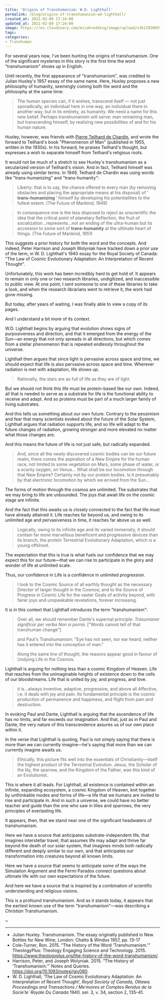 ```yaml
---
title: 'Origins of Transhumanism: W.D. Lighthall' 
permalink: /blog/origins-of-transhumanism-wd-lighthall/
created_at: 2021-02-09 17:24:00
updated_at: 2021-02-09 17:24:00
image: https://res.cloudinary.com/micahredding/image/upload/v1612920859/48792411147_bd2a8265d2_k_u85pbu.jpg
tags:
categories:
- Transhuman
---
```



For several years now, I've been hunting the origins of transhumanism. One of the significant mysteries in this story is the first time the word "transhumanism" shows up in English.

Until recently, the first appearance of "transhumanism", was credited to Julian Huxley's 1957 essay of the same name. Here, Huxley proposes a new philosophy of humanity, seemingly coining both the word and the philosophy at the same time:

> The human species can, if it wishes, transcend itself — not just sporadically, an individual here in one way, an individual there in another way, but in its entirety, as humanity. We need a name for this new belief. Perhaps transhumanism will serve: man remaining man, but transcending himself, by realizing new possibilities of and for his human nature.

Huxley, however, was friends with [Pierre Teilhard de Chardin](https://www.vice.com/en/article/nz7z7q/the-priest-who-believed-in-god-and-the-singularity-pierre-teilhard-de-chardin), and wrote the forward to Teilhard's book "Phenomenon of Man" (published in 1955, written in the 1930s). In his forward, he praises Teilhard's thought, but expresses a wish to separate himself from Teilhard's religious roots. 

It would not be much of a stretch to see Huxley's transhumanism as a secularized version of Teilhard's vision. And in fact, Teilhard himself was already using similar terms. In 1949, Teilhard de Chardin was using words like "trans-humanizing" and "trans-humanity":

> Liberty: that is to say, the chance offered to every man (by removing obstacles and placing the appropriate means at his disposal) of ‘ **trans-humanizing** ’ himself by developing his potentialities to the fullest extent. (The Future of Mankind, 1949)

> In consequence one is the less disposed to reject as unscientific the idea that the critical point of planetary Reflection, the fruit of socialization...represents...not an ending of the ultra-human but its accession to some sort of **trans-humanity** at the ultimate heart of things. (The Future of Mankind, 1951)

This suggests a prior history for both the word and the concepts. And indeed, Peter Harrison and Joseph Wolyniak have tracked down a prior use of the term, in W. D. Lighthall's 1940 essay for the Royal Society of Canada: "The Law of Cosmic Evolutionary Adaptation: An Interpretation of Recent Thought". 

Unfortunately, this work has been incredibly hard to get hold of. It appears to remain in only one or two research libraries, undigitized, and inaccessible to public view. At one point, I sent someone to one of these libraries to take a look, and when the research librarians went to retrieve it, the work had gone missing.

But today, after years of waiting, I was finally able to view a copy of its pages.

And I understand a bit more of its context.

W.D. Lighthall begins by arguing that evolution shows signs of purposiveness and direction, and that it emerged from the energy of the Sun—an energy that not only spreads in all directions, but which comes from a stellar phenomenon that is repeated endlessly throughout the universe.

Lighthall then argues that since light is pervasive across space and time, we should expect that life is also pervasive across space and time. Wherever radiation is met with adaptation, life shows up.

> Rationally, the stars are as full of life as they are of light.

But we should not think this life must be protein-based like our own. Indeed, all that is needed to serve as a substrate for life is the functional ability to receive and adapt. And so proteins must be part of a much larger family of living substrates.

And this tells us something about our own future. Contrary to the pessimism and fear that many scientists evoked about the future of the Solar System, Lighthall argues that radiation supports life, and so life will adapt to the future changes of radiation, growing stronger and more elevated no matter what those changes are.

And this means the future of life is not just safe, but radically expanded.

> And, since all the newly discovered cosmic bodies can be our future realm, there comes the aspiration of a New Empire for the human race, not limited to some vegetation on Mars, some phase of water, or a scanty oxygen, on Venus...
> What shall be our locomotion through that New Empire? Certainly not by our protein bodies. Is it presumably by that electronic locomotion by which we arrived from the Sun...

The forms of motion through the cosmos are unlimited. The substrates that we may bring to life are unbounded. The joys that await life on the cosmic stage are infinite. 

And the fact that this awaits us is closely connected to the fact that life must have already attained it. Life reaches far beyond us, and owing to its unlimited age and pervasiveness in time, it reaches far above us as well.

> Logically, owing to its infinite age and its varied immensity, it should contain far more marvellous beneficent and progressive devices than its branch, the protein Terrestrial Evolutionary Adaptation, which is a young offshoot.

The expectation that this is true is what fuels our confidence that we may expect this for our future—that we can rise to participate in the glory and wonder of life at unlimited scale.

Thus, our confidence in Life is a confidence in unlimited progression.

> I look to the Cosmic Source of all earthly thought as the necessary Director of larger thought in the Cosmos; and to the Source of Progress in Cosmic Life for the vaster Goals of activity beyond, with fairer joys and unspeakable revelations, forever increasing.

It is in this context that Lighthall introduces the term "transhumanism":

> Over all, we should remember Dante's supernal principle: 
> *Trasumanar significar per verba Non si porria.* 
> ["Words cannot tell of that transhuman change"]
> 
> and Paul's Transhumanism: "Eye has not seen, nor ear heard, neither has it entered into the conception of man."
> 
> Along the same line of thought, the reasons appear good in favour of Undying Life in the Cosmos. 

Lighthall is arguing for nothing less than a cosmic Kingdom of Heaven. Life that reaches from the unimaginable heights of existence down to the cells of our bloodstreams. Life that is united by joy, and progress, and love.

> it is...always inventive, adaptive, progressive, and above all Affective, i.e. it deals with joy and pain. Its fundamental principle is the cosmic production of permanence and happiness, and flight from pain and destruction.

In evoking Paul and Dante, Lighthall is arguing that the ascendence of life has no limits, and far exceeds our imagination. And that, just as in Paul and Dante, the very nature of this transcendence assures us of our own place within it. 

In the verse that Lighthall is quoting, Paul is not simply saying that there is more than we can currently imagine—he's saying that more than we can currently imagine awaits *us*.

> Ethically, this picture fits well into the essentials of Christianity—itself the highest product of the Terrestrial Evolution. Jesus, the Scholar of the lily, the sparrow, and the Kingdom of the Father, was this kind of an Evolutionist.

This is where it all leads. For Lighthall, all existence is contained within an infinite, expanding ecosystem, a cosmic Kingdom of Heaven, knit together by unthinkable modes and forms of life—a life that we humans are invited to rise and participate in. And in such a universe, we could have no better teacher and guide than the one who saw in lilies and sparrows, the very principles of everlasting life.

It appears, then, that we stand near one of the significant headwaters of transhumanism. 

Here we have a source that anticipates substrate-independent life, that imagines interstellar travel, that assumes life may adapt and thrive far beyond the death of our solar system, that imagines minds both radically different and deeply similar to our own, and that anticipates our transformation into creatures beyond all known limits. 

Here we have a source that seems to anticipate some of the ways the Simulation Argument and the Fermi Paradox connect questions about ultimate life with our own expectations of the future. 

And here we have a source that is inspired by a combination of scientific understanding and religious visions. 

This is a profound transhumanism. And as it stands today, it appears that the earliest known use of the term "transhumanism"—was describing a *Christian* Transhumanism.

~

---

- Julian Huxley. Transhumanism. The essay originally published in New Bottles for New Wine, London: Chatto & Windus 1957, pp. 13-17
- Cole-Turner, Ron. 2015. “The History of the Word ‘Transhumanism.’” TheologyPlus: Theology Engaging Science and Technology. 2015. https://www.theologyplus.org/the-history-of-the-word-transhumanism/.
- Harrison, Peter, and Joseph Wolyniak. 2015. “The History of ‘Transhumanism.’” Notes and Queries. https://doi.org/10.1093/notesj/gjv080.
- W. D. Lighthall, ‘The Law of Cosmic Evolutionary Adaptation: An Interpretation of Recent Thought’, *Royal Society of Canada, Ottawa. Proceedings and Transactions / Me´moires et Comptes Rendus de la Socie´te´ Royale Du Canada* 1940. ser. 3, v. 34, section 2, 135–41.